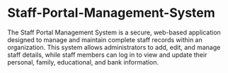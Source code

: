 # Staff-Portal-Management-System
The Staff Portal Management System is a secure, web-based application designed to manage and maintain complete staff records within an organization. This system allows administrators to add, edit, and manage staff details, while staff members can log in to view and update their personal, family, educational, and bank information.
